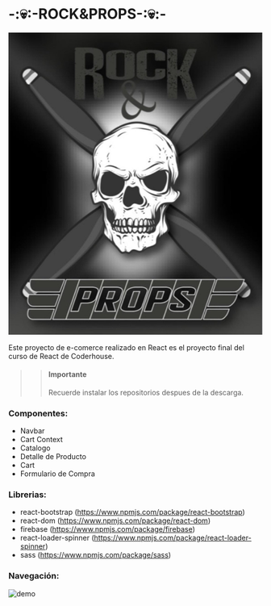 # **-:💀:-ROCK&PROPS-:💀:-**

![logo](src/img/logo.jpg)

Este proyecto de e-comerce realizado en React es el proyecto final del curso
de React de Coderhouse.

> > #### Importante
> >
> > Recuerde instalar los repositorios despues de la descarga.

### Componentes:

- Navbar
- Cart Context
- Catalogo
- Detalle de Producto
- Cart
- Formulario de Compra

### Librerias:

- react-bootstrap (https://www.npmjs.com/package/react-bootstrap)
- react-dom (https://www.npmjs.com/package/react-dom)
- firebase (https://www.npmjs.com/package/firebase)
- react-loader-spinner (https://www.npmjs.com/package/react-loader-spinner)
- sass (https://www.npmjs.com/package/sass)

### Navegación:

![demo](media/demo.gif)
